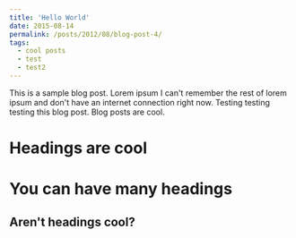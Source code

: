 ```yaml
---
title: 'Hello World'
date: 2015-08-14
permalink: /posts/2012/08/blog-post-4/
tags:
  - cool posts
  - test
  - test2
---
```


This is a sample blog post. Lorem ipsum I can't remember the rest of lorem ipsum and don't have an internet connection right now. Testing testing testing this blog post. Blog posts are cool.

Headings are cool
======

You can have many headings
======

Aren't headings cool?
------